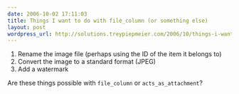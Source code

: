 ```yaml
---
date: 2006-10-02 17:11:03
title: Things I want to do with file_column (or something else)
layout: post
wordpress_url: http://solutions.treypiepmeier.com/2006/10/things-i-want-to-do-with-file_column-or-something-else/
---
```

1. Rename the image file (perhaps using the ID of the item it belongs to)
2. Convert the image to a standard format (JPEG)
3. Add a watermark

Are these things possible with `file_column` or `acts_as_attachment`?